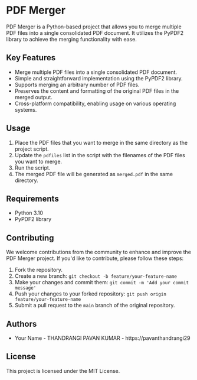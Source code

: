 # PDF Merger

PDF Merger is a Python-based project that allows you to merge multiple PDF files into a single consolidated PDF document. It utilizes the PyPDF2 library to achieve the merging functionality with ease.

## Key Features

- Merge multiple PDF files into a single consolidated PDF document.
- Simple and straightforward implementation using the PyPDF2 library.
- Supports merging an arbitrary number of PDF files.
- Preserves the content and formatting of the original PDF files in the merged output.
- Cross-platform compatibility, enabling usage on various operating systems.

## Usage

1. Place the PDF files that you want to merge in the same directory as the project script.
2. Update the `pdfiles` list in the script with the filenames of the PDF files you want to merge.
3. Run the script.
4. The merged PDF file will be generated as `merged.pdf` in the same directory.

## Requirements

- Python 3.10
- PyPDF2 library

## Contributing

We welcome contributions from the community to enhance and improve the PDF Merger project. If you'd like to contribute, please follow these steps:

1. Fork the repository.
2. Create a new branch: `git checkout -b feature/your-feature-name`
3. Make your changes and commit them: `git commit -m 'Add your commit message'`
4. Push your changes to your forked repository: `git push origin feature/your-feature-name`
5. Submit a pull request to the `main` branch of the original repository.

## Authors

- Your Name - THANDRANGI PAVAN KUMAR -  https://pavanthandrangi29

## License

This project is licensed under the MIT License. 
